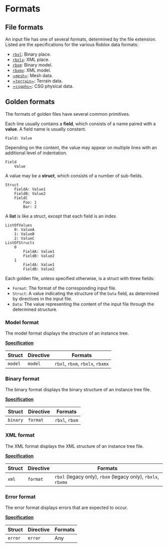 # Formats

## File formats
An input file has one of several formats, determined by the file extension.
Listed are the specifications for the various Roblox data formats:

- [`rbxl`](format/rbxl.md): Binary place.
- [`rbxlx`](format/rbxlx.md): XML place.
- [`rbxm`](format/rbxm.md): Binary model.
- [`rbxmx`](format/rbxmx.md): XML model.
- [~`mesh`~](format/mesh.md): Mesh data.
- [~`terrain`~](format/terrain.md): Terrain data.
- [~`csgphs`~](format/csgphs.md): CSG physical data.

## Golden formats
The formats of golden files have several common primitives.

Each line usually contains a **field**, which consists of a name paired with a
**value**. A field name is usually constant.

```
Field: Value
```

Depending on the content, the value may appear on multiple lines with an
additional level of indentation.

```
Field
	Value
```

A value may be a **struct**, which consists of a number of sub-fields.

```
Struct
	FieldA: Value1
	FieldB: Value2
	FieldC
		Foo: 1
		Bar: 2
```

A **list** is like a struct, except that each field is an index.

```
ListOfValues
	0: ValueA
	1: ValueB
	2: ValueC
ListOfStructs
	0
		FieldA: Value1
		FieldB: Value2
	1
		FieldA: Value1
		FieldB: Value2
```

Each golden file, unless specified otherwise, is a struct with three fields:

- `Format`: The format of the corresponding input file.
- `Struct`: A value indicating the structure of the `Data` field, as determined
  by directives in the input file.
- `Data`: The value representing the content of the input file through the
  determined structure.

### Model format
The model format displays the structure of an instance tree.

[**Specification**](golden/model.md)

Struct  | Directive | Formats
--------|-----------|--------
`model` | `model`   | `rbxl`, `rbxm`, `rbxlx`, `rbxmx`

### Binary format
The binary format displays the binary structure of an instance tree file.

[**Specification**](golden/binary.md)

Struct   | Directive | Formats
---------|-----------|--------
`binary` | `format`  | `rbxl`, `rbxm`

### XML format
The XML format displays the XML structure of an instance tree file.

[**Specification**](golden/xml.md)

Struct | Directive | Formats
-------|-----------|--------
`xml`  | `format`  | `rbxl` (legacy only), `rbxm` (legacy only), `rbxlx`, `rbxmx`

### Error format
The error format displays errors that are expected to occur.

[**Specification**](golden/error.md)

Struct  | Directive | Formats
--------|-----------|--------
`error` | `error`   | Any
